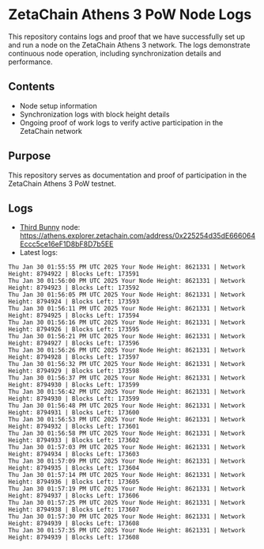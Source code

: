 # ZetaChain Athens 3 PoW Node Logs
This repository contains logs and proof that we have successfully set up and run a node on the ZetaChain Athens 3 network. The logs demonstrate continuous node operation, including synchronization details and performance.

## Contents
- Node setup information
- Synchronization logs with block height details
- Ongoing proof of work logs to verify active participation in the ZetaChain network

## Purpose
This repository serves as documentation and proof of participation in the ZetaChain Athens 3 PoW testnet.

## Logs

- [Third Bunny](https://thirdbunny.xyz/) node: https://athens.explorer.zetachain.com/address/0x225254d35dE666064Eccc5ce16eF1D8bF8D7b5EE
- Latest logs:
```
Thu Jan 30 01:55:55 PM UTC 2025 Your Node Height: 8621331 | Network Height: 8794922 | Blocks Left: 173591
Thu Jan 30 01:56:00 PM UTC 2025 Your Node Height: 8621331 | Network Height: 8794923 | Blocks Left: 173592
Thu Jan 30 01:56:05 PM UTC 2025 Your Node Height: 8621331 | Network Height: 8794924 | Blocks Left: 173593
Thu Jan 30 01:56:11 PM UTC 2025 Your Node Height: 8621331 | Network Height: 8794925 | Blocks Left: 173594
Thu Jan 30 01:56:16 PM UTC 2025 Your Node Height: 8621331 | Network Height: 8794926 | Blocks Left: 173595
Thu Jan 30 01:56:21 PM UTC 2025 Your Node Height: 8621331 | Network Height: 8794927 | Blocks Left: 173596
Thu Jan 30 01:56:26 PM UTC 2025 Your Node Height: 8621331 | Network Height: 8794928 | Blocks Left: 173597
Thu Jan 30 01:56:32 PM UTC 2025 Your Node Height: 8621331 | Network Height: 8794929 | Blocks Left: 173598
Thu Jan 30 01:56:37 PM UTC 2025 Your Node Height: 8621331 | Network Height: 8794930 | Blocks Left: 173599
Thu Jan 30 01:56:42 PM UTC 2025 Your Node Height: 8621331 | Network Height: 8794930 | Blocks Left: 173599
Thu Jan 30 01:56:48 PM UTC 2025 Your Node Height: 8621331 | Network Height: 8794931 | Blocks Left: 173600
Thu Jan 30 01:56:53 PM UTC 2025 Your Node Height: 8621331 | Network Height: 8794932 | Blocks Left: 173601
Thu Jan 30 01:56:58 PM UTC 2025 Your Node Height: 8621331 | Network Height: 8794933 | Blocks Left: 173602
Thu Jan 30 01:57:03 PM UTC 2025 Your Node Height: 8621331 | Network Height: 8794934 | Blocks Left: 173603
Thu Jan 30 01:57:09 PM UTC 2025 Your Node Height: 8621331 | Network Height: 8794935 | Blocks Left: 173604
Thu Jan 30 01:57:14 PM UTC 2025 Your Node Height: 8621331 | Network Height: 8794936 | Blocks Left: 173605
Thu Jan 30 01:57:19 PM UTC 2025 Your Node Height: 8621331 | Network Height: 8794937 | Blocks Left: 173606
Thu Jan 30 01:57:25 PM UTC 2025 Your Node Height: 8621331 | Network Height: 8794938 | Blocks Left: 173607
Thu Jan 30 01:57:30 PM UTC 2025 Your Node Height: 8621331 | Network Height: 8794939 | Blocks Left: 173608
Thu Jan 30 01:57:35 PM UTC 2025 Your Node Height: 8621331 | Network Height: 8794939 | Blocks Left: 173608
```
